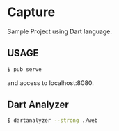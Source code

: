 # Capture

Sample Project using Dart language.

## USAGE

```sh
$ pub serve
```

and access to localhost:8080.


## Dart Analyzer

```sh
$ dartanalyzer --strong ./web
```
